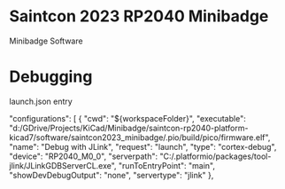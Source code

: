 # Saintcon 2023 RP2040 Minibadge
 Minibadge Software



# Debugging
launch.json entry

"configurations": [
        {
            "cwd": "${workspaceFolder}",
            "executable": "d:/GDrive/Projects/KiCad/Minibadge/saintcon-rp2040-platform-kicad7/software/saintcon2023_minibadge/.pio/build/pico/firmware.elf",
            "name": "Debug with JLink",
            "request": "launch",
            "type": "cortex-debug",
            "device": "RP2040_M0_0",
            "serverpath": "C:/.platformio/packages/tool-jlink/JLinkGDBServerCL.exe",
            "runToEntryPoint": "main",
            "showDevDebugOutput": "none",
            "servertype": "jlink"
        },
